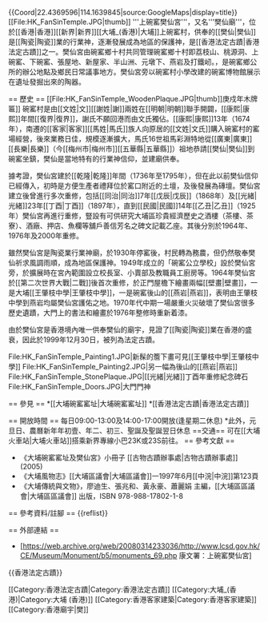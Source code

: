 {{Coord|22.4369596|114.1639845|source:GoogleMaps|display=title}}
[[File:HK_FanSinTemple.JPG|thumb]]
'''上碗窰樊仙宮'''，又名'''樊仙廟'''，位於[[香港|香港]][[新界|新界]][[大埔_(香港)|大埔]]上碗窰村，供奉的[[樊仙|樊仙]]是[[陶瓷|陶瓷]]業的行業神，逐漸發展成為地區的保護神，是[[香港法定古蹟|香港法定古蹟]]之一。樊仙宮由碗窰鄉十村共同管理<ref>碗窰鄉十村即荔枝山、桃源洞、上碗窰、下碗窰、張屋地、新屋家、半山洲、元墩下、燕岩及打鐵屻。</ref>，是碗窰鄉公所的辦公地點及鄉民日常議事地方。樊仙宮旁以碗窰村小學改建的碗窰博物館展示在遺址發掘出來的陶器。

== 歷史 ==
[[File:HK_FanSinTemple_WoodenPlaque.JPG|thumb]]庚戍年木牌匾]]
碗窰村是由[[文姓|文]][[謝姓|謝]]兩姓在[[明朝|明朝]]聯手開闢，[[康熙|康熙]]年間[[復界|復界]]，謝氏不願回港而由文氏獨佔。[[康熙|康熙]]13年（1674年），南遷的[[客家|客家]][[馬姓|馬氏]]族人向原居的[[文姓|文氏]]購入碗窰村的窰場經營，後來業務日佳，規模逐漸擴大，馬氏16世祖馬彩淵特地從[[廣東|廣東]][[長樂|長樂]]（今[[梅州市|梅州市]][[五華縣|五華縣]]）祖地恭請[[樊仙|樊仙]]到碗窰坐鎮，樊仙是當地特有的行業神信仰，並建廟供奉。

據考證，樊仙宮建於[[乾隆|乾隆]]年間（1736年至1795年），但在此以前樊仙信仰已經傳入，初時是方便生產者禮拜位於窰口附近的土壇，及後發展為磚壇。樊仙宮建立後曾進行多次重修，包括[[同治|同治]]7年[[戊辰|戊辰]]（1868年）及[[光緒|光緒]]23年[[丁酉|丁酉]]（1897年），直到[[民國|民國]]14年[[乙丑|乙丑]]（1925年）樊仙宮再進行重修，豎設有可供研究大埔區珍貴經濟歷史之酒樓（茶樓、茶寮）、酒廠、押店、魚欄等舖戶善信芳名之碑文記載乙座。其後分別於1964年、1976年及2000年重修。

雖然樊仙宮是陶瓷業行業神廟，於1930年停窰後，村民轉為務農，但仍然敬奉樊仙祈求風調雨順，成為地區保護神。1949年成立的「碗窰公立學校」設於樊仙宮旁，於擴展時在宮內範圍設立校長室、小賣部及教職員工廚房等。1964年樊仙宮於[[第二次世界大戰|二戰]]後首次重修，於正門屋檐下繪畫兩幅[[壁畫|壁畫]]，一是大埔[[王肇枝中學|王肇枝中學]]，一是碗窰後山的[[燕岩|燕岩]]，表明由王肇枝中學到燕岩均屬樊仙宮護佑之地。1970年代中期一場嚴重火災破壞了樊仙宮很多歷史遺蹟，大門上的書法和繪畫於1976年整修時重新着漆。

由於樊仙宮是香港境內唯一供奉樊仙的廟宇，見證了[[陶瓷|陶瓷]]業在香港的盛衰，因此於1999年12月30日，被列為法定古蹟。

<gallery>
File:HK_FanSinTemple_Painting1.JPG|新髹的簷下畫可見[[王肇枝中學|王肇枝中學]]
File:HK_FanSinTemple_Painting2.JPG|另一幅為後山的[[燕岩|燕岩]]
File:HK_FanSinTemple_StonePlaque.JPG|[[光緒|光緒]]丁酉年重修紀念碑石
File:HK_FanSinTemple_Doors.JPG|大門門神
</gallery>

== 參見 ==
*[[大埔碗窰窰址|大埔碗窰窰址]]
*[[香港法定古蹟|香港法定古蹟]]

== 開放時間 ==
每日09:00-13:00及14:00-17:00開放(逢星期二休息)
*此外，元旦日、農曆新年年初壹、年二、初三、聖誕及聖誕翌日休息
==交通==
可在[[大埔火車站|大埔火車站]]搭乘新界專線小巴23K或23S前往。
== 參考文獻 ==
* 《大埔碗窰窰址及樊仙宮》小冊子 [[古物古蹟辦事處|古物古蹟辦事處]] (2005)
* 《大埔風物志》[[大埔區議會|大埔區議會]]一1997年6月[[中浣|中浣]]第123頁
* 《大埔傳統與文物》，廖迪生、張兆和、黃永豪、蕭麗娟 主編，[[大埔區區議會|大埔區區議會]] 出版，ISBN 978-988-17802-1-8

== 參考資料/註腳 ==
{{reflist}}

== 外部連結 ==
* [https://web.archive.org/web/20080314233036/http://www.lcsd.gov.hk/CE/Museum/Monument/b5/monuments_69.php 康文署：上碗窰樊仙宮]

{{香港法定古蹟}}

[[Category:香港法定古蹟|Category:香港法定古蹟]]
[[Category:大埔_(香港)|Category:大埔 (香港)]]
[[Category:香港客家建築|Category:香港客家建築]]
[[Category:香港廟宇|樊]]
